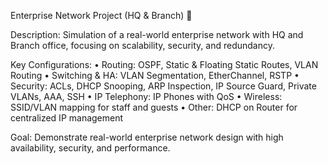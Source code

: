 Enterprise Network Project (HQ & Branch) 🚀

Description:
Simulation of a real-world enterprise network with HQ and Branch office, focusing on scalability, security, and redundancy.

Key Configurations:
	•	Routing: OSPF, Static & Floating Static Routes, VLAN Routing
	•	Switching & HA: VLAN Segmentation, EtherChannel, RSTP
	•	Security: ACLs, DHCP Snooping, ARP Inspection, IP Source Guard, Private VLANs, AAA, SSH
	•	IP Telephony: IP Phones with QoS
	•	Wireless: SSID/VLAN mapping for staff and guests
	•	Other: DHCP on Router for centralized IP management

Goal:
Demonstrate real-world enterprise network design with high availability, security, and performance.
